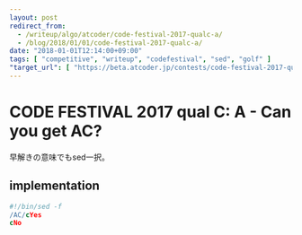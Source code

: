 ```yaml
---
layout: post
redirect_from:
  - /writeup/algo/atcoder/code-festival-2017-qualc-a/
  - /blog/2018/01/01/code-festival-2017-qualc-a/
date: "2018-01-01T12:14:00+09:00"
tags: [ "competitive", "writeup", "codefestival", "sed", "golf" ]
"target_url": [ "https://beta.atcoder.jp/contests/code-festival-2017-qualc/tasks/code_festival_2017_qualc_a" ]
---
```


# CODE FESTIVAL 2017 qual C: A - Can you get AC?

早解きの意味でもsed一択。

## implementation

``` sed
#!/bin/sed -f
/AC/cYes
cNo
```
